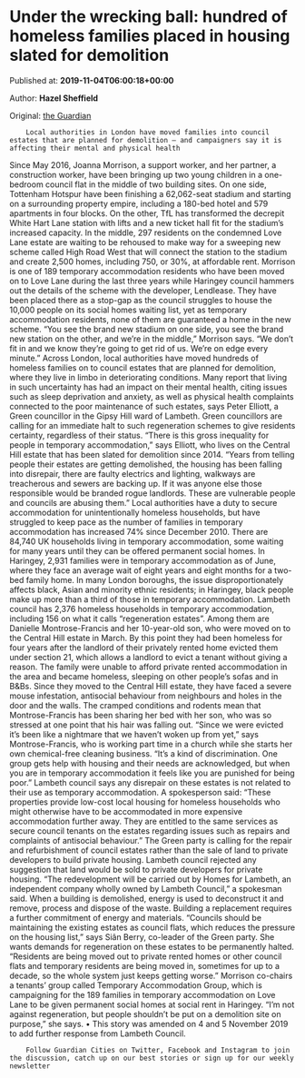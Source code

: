 
# Under the wrecking ball: hundred of homeless families placed in housing slated for demolition

Published at: **2019-11-04T06:00:18+00:00**

Author: **Hazel Sheffield**

Original: [the Guardian](https://www.theguardian.com/cities/2019/nov/04/under-the-wrecking-ball-london-families-placed-in-housing-slated-for-demolition)


        Local authorities in London have moved families into council estates that are planned for demolition – and campaigners say it is affecting their mental and physical health
      
Since May 2016, Joanna Morrison, a support worker, and her partner, a construction worker, have been bringing up two young children in a one-bedroom council flat in the middle of two building sites. On one side, Tottenham Hotspur have been finishing a 62,062-seat stadium and starting on a surrounding property empire, including a 180-bed hotel and 579 apartments in four blocks. On the other, TfL has transformed the decrepit White Hart Lane station with lifts and a new ticket hall fit for the stadium’s increased capacity. In the middle, 297 residents on the condemned Love Lane estate are waiting to be rehoused to make way for a sweeping new scheme called High Road West that will connect the station to the stadium and create 2,500 homes, including 750, or 30%, at affordable rent.
Morrison is one of 189 temporary accommodation residents who have been moved on to Love Lane during the last three years while Haringey council hammers out the details of the scheme with the developer, Lendlease. They have been placed there as a stop-gap as the council struggles to house the 10,000 people on its social homes waiting list, yet as temporary accommodation residents, none of them are guaranteed a home in the new scheme.
“You see the brand new stadium on one side, you see the brand new station on the other, and we’re in the middle,” Morrison says. “We don’t fit in and we know they’re going to get rid of us. We’re on edge every minute.”
Across London, local authorities have moved hundreds of homeless families on to council estates that are planned for demolition, where they live in limbo in deteriorating conditions. Many report that living in such uncertainty has had an impact on their mental health, citing issues such as sleep deprivation and anxiety, as well as physical health complaints connected to the poor maintenance of such estates, says Peter Elliott, a Green councillor in the Gipsy Hill ward of Lambeth. Green councillors are calling for an immediate halt to such regeneration schemes to give residents certainty, regardless of their status.
“There is this gross inequality for people in temporary accommodation,” says Elliott, who lives on the Central Hill estate that has been slated for demolition since 2014. “Years from telling people their estates are getting demolished, the housing has been falling into disrepair, there are faulty electrics and lighting, walkways are treacherous and sewers are backing up. If it was anyone else those responsible would be branded rogue landlords. These are vulnerable people and councils are abusing them.”
Local authorities have a duty to secure accommodation for unintentionally homeless households, but have struggled to keep pace as the number of families in temporary accommodation has increased 74% since December 2010. There are 84,740 UK households living in temporary accommodation, some waiting for many years until they can be offered permanent social homes. In Haringey, 2,931 families were in temporary accommodation as of June, where they face an average wait of eight years and eight months for a two-bed family home. In many London boroughs, the issue disproportionately affects black, Asian and minority ethnic residents; in Haringey, black people make up more than a third of those in temporary accommodation.
Lambeth council has 2,376 homeless households in temporary accommodation, including 156 on what it calls “regeneration estates”. Among them are Danielle Montrose-Francis and her 10-year-old son, who were moved on to the Central Hill estate in March. By this point they had been homeless for four years after the landlord of their privately rented home evicted them under section 21, which allows a landlord to evict a tenant without giving a reason. The family were unable to afford private rented accommodation in the area and became homeless, sleeping on other people’s sofas and in B&Bs.
Since they moved to the Central Hill estate, they have faced a severe mouse infestation, antisocial behaviour from neighbours and holes in the door and the walls. The cramped conditions and rodents mean that Montrose-Francis has been sharing her bed with her son, who was so stressed at one point that his hair was falling out.
“Since we were evicted it’s been like a nightmare that we haven’t woken up from yet,” says Montrose-Francis, who is working part time in a church while she starts her own chemical-free cleaning business. “It’s a kind of discrimination. One group gets help with housing and their needs are acknowledged, but when you are in temporary accommodation it feels like you are punished for being poor.”
Lambeth council says any disrepair on these estates is not related to their use as temporary accommodation. A spokesperson said: “These properties provide low-cost local housing for homeless households who might otherwise have to be accommodated in more expensive accommodation further away. They are entitled to the same services as secure council tenants on the estates regarding issues such as repairs and complaints of antisocial behaviour.”
The Green party is calling for the repair and refurbishment of council estates rather than the sale of land to private developers to build private housing. Lambeth council rejected any suggestion that land would be sold to private developers for private housing. “The redevelopment will be carried out by Homes for Lambeth, an independent company wholly owned by Lambeth Council,” a spokesman said.
When a building is demolished, energy is used to deconstruct it and remove, process and dispose of the waste. Building a replacement requires a further commitment of energy and materials.
“Councils should be maintaining the existing estates as council flats, which reduces the pressure on the housing list,” says Siân Berry, co-leader of the Green party. She wants demands for regeneration on these estates to be permanently halted. “Residents are being moved out to private rented homes or other council flats and temporary residents are being moved in, sometimes for up to a decade, so the whole system just keeps getting worse.”
Morrison co-chairs a tenants’ group called Temporary Accommodation Group, which is campaigning for the 189 families in temporary accommodation on Love Lane to be given permanent social homes at social rent in Haringey. “I’m not against regeneration, but people shouldn’t be put on a demolition site on purpose,” she says.
• This story was amended on 4 and 5 November 2019 to add further response from Lambeth Council.

        Follow Guardian Cities on Twitter, Facebook and Instagram to join the discussion, catch up on our best stories or sign up for our weekly newsletter
      
